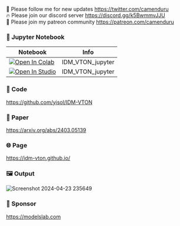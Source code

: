 🐣 Please follow me for new updates https://twitter.com/camenduru <br />
🔥 Please join our discord server https://discord.gg/k5BwmmvJJU <br />
🥳 Please join my patreon community https://patreon.com/camenduru <br />

### 🍊 Jupyter Notebook

| Notebook | Info
| --- | --- |
[![Open In Colab](https://colab.research.google.com/assets/colab-badge.svg)](https://colab.research.google.com/github/camenduru/IDM-VTON-jupyter/blob/main/IDM_VTON_jupyter.ipynb) | IDM_VTON_jupyter
<a target="_blank" href="https://lightning.ai/camenduru/studios/idm-vton-jupyter"> <img src="https://pl-bolts-doc-images.s3.us-east-2.amazonaws.com/app-2/studio-badge.svg" alt="Open In Studio"/></a> | IDM_VTON_jupyter

### 🧬 Code
https://github.com/yisol/IDM-VTON

### 📄 Paper
https://arxiv.org/abs/2403.05139

### 🌐 Page
https://idm-vton.github.io/

### 🖼 Output
![Screenshot 2024-04-23 235649](https://github.com/camenduru/IDM-VTON-jupyter/assets/54370274/b82787c7-8801-4c22-abfc-298679dfba5c)

### 🏢 Sponsor
https://modelslab.com

